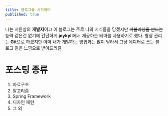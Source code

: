 ```yaml
---
title: 블로그를 시작하며
published: true
---
```


나는 서른살의 **개발자**이고 이 블로그는 주로 나의 지식들을 담겠지만 
~~퍼블리싱을 만드는 능력~~ 같은건 없기에 간단하게 **jeykyll**에서 제공하는 테마를 사용하기로 했다.
형상 관리는 **Git**으로 하겠지만 아마 내가 개발하는 방법과는 많이 달라서 그냥 에디터로 쓰는 블로그 같은 느낌으로 받아드리길

# [](#header-1) 포스팅 종류

1.  자료구조
1.  알고리즘
1.  Spring Framework
1.  디자인 패턴
1.	그 외
